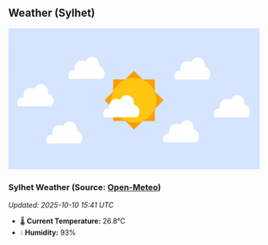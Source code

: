 ## Weather (Sylhet)
![](/weather.webp)
<!-- WEATHER-START -->
### Sylhet Weather (Source: [Open-Meteo](https://open-meteo.com))
_Updated: 2025-10-10 15:41 UTC_
* 🌡️ **Current Temperature:** 26.8°C
* 💧 **Humidity:** 93%
<!-- WEATHER-END -->


































































































